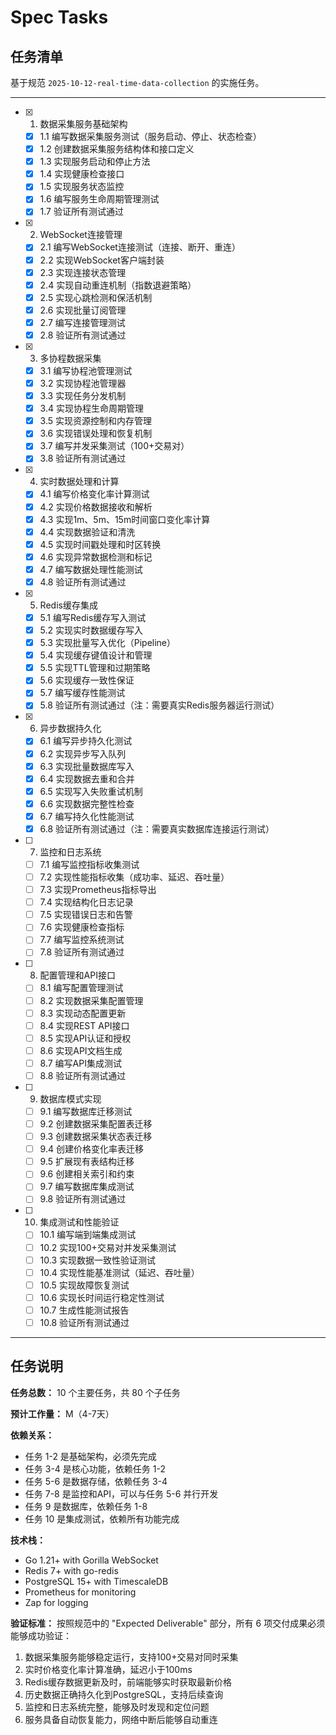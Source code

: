 # Spec Tasks

## 任务清单

基于规范 `2025-10-12-real-time-data-collection` 的实施任务。

---

- [x] 1. 数据采集服务基础架构
  - [x] 1.1 编写数据采集服务测试（服务启动、停止、状态检查）
  - [x] 1.2 创建数据采集服务结构体和接口定义
  - [x] 1.3 实现服务启动和停止方法
  - [x] 1.4 实现健康检查接口
  - [x] 1.5 实现服务状态监控
  - [x] 1.6 编写服务生命周期管理测试
  - [x] 1.7 验证所有测试通过

- [x] 2. WebSocket连接管理
  - [x] 2.1 编写WebSocket连接测试（连接、断开、重连）
  - [x] 2.2 实现WebSocket客户端封装
  - [x] 2.3 实现连接状态管理
  - [x] 2.4 实现自动重连机制（指数退避策略）
  - [x] 2.5 实现心跳检测和保活机制
  - [x] 2.6 实现批量订阅管理
  - [x] 2.7 编写连接管理测试
  - [x] 2.8 验证所有测试通过

- [x] 3. 多协程数据采集
  - [x] 3.1 编写协程池管理测试
  - [x] 3.2 实现协程池管理器
  - [x] 3.3 实现任务分发机制
  - [x] 3.4 实现协程生命周期管理
  - [x] 3.5 实现资源控制和内存管理
  - [x] 3.6 实现错误处理和恢复机制
  - [x] 3.7 编写并发采集测试（100+交易对）
  - [x] 3.8 验证所有测试通过

- [x] 4. 实时数据处理和计算
  - [x] 4.1 编写价格变化率计算测试
  - [x] 4.2 实现价格数据接收和解析
  - [x] 4.3 实现1m、5m、15m时间窗口变化率计算
  - [x] 4.4 实现数据验证和清洗
  - [x] 4.5 实现时间戳处理和时区转换
  - [x] 4.6 实现异常数据检测和标记
  - [x] 4.7 编写数据处理性能测试
  - [x] 4.8 验证所有测试通过

- [x] 5. Redis缓存集成
  - [x] 5.1 编写Redis缓存写入测试
  - [x] 5.2 实现实时数据缓存写入
  - [x] 5.3 实现批量写入优化（Pipeline）
  - [x] 5.4 实现缓存键值设计和管理
  - [x] 5.5 实现TTL管理和过期策略
  - [x] 5.6 实现缓存一致性保证
  - [x] 5.7 编写缓存性能测试
  - [x] 5.8 验证所有测试通过（注：需要真实Redis服务器运行测试）

- [x] 6. 异步数据持久化
  - [x] 6.1 编写异步持久化测试
  - [x] 6.2 实现异步写入队列
  - [x] 6.3 实现批量数据库写入
  - [x] 6.4 实现数据去重和合并
  - [x] 6.5 实现写入失败重试机制
  - [x] 6.6 实现数据完整性检查
  - [x] 6.7 编写持久化性能测试
  - [x] 6.8 验证所有测试通过（注：需要真实数据库连接运行测试）

- [ ] 7. 监控和日志系统
  - [ ] 7.1 编写监控指标收集测试
  - [ ] 7.2 实现性能指标收集（成功率、延迟、吞吐量）
  - [ ] 7.3 实现Prometheus指标导出
  - [ ] 7.4 实现结构化日志记录
  - [ ] 7.5 实现错误日志和告警
  - [ ] 7.6 实现健康检查指标
  - [ ] 7.7 编写监控系统测试
  - [ ] 7.8 验证所有测试通过

- [ ] 8. 配置管理和API接口
  - [ ] 8.1 编写配置管理测试
  - [ ] 8.2 实现数据采集配置管理
  - [ ] 8.3 实现动态配置更新
  - [ ] 8.4 实现REST API接口
  - [ ] 8.5 实现API认证和授权
  - [ ] 8.6 实现API文档生成
  - [ ] 8.7 编写API集成测试
  - [ ] 8.8 验证所有测试通过

- [ ] 9. 数据库模式实现
  - [ ] 9.1 编写数据库迁移测试
  - [ ] 9.2 创建数据采集配置表迁移
  - [ ] 9.3 创建数据采集状态表迁移
  - [ ] 9.4 创建价格变化率表迁移
  - [ ] 9.5 扩展现有表结构迁移
  - [ ] 9.6 创建相关索引和约束
  - [ ] 9.7 编写数据库集成测试
  - [ ] 9.8 验证所有测试通过

- [ ] 10. 集成测试和性能验证
  - [ ] 10.1 编写端到端集成测试
  - [ ] 10.2 实现100+交易对并发采集测试
  - [ ] 10.3 实现数据一致性验证测试
  - [ ] 10.4 实现性能基准测试（延迟、吞吐量）
  - [ ] 10.5 实现故障恢复测试
  - [ ] 10.6 实现长时间运行稳定性测试
  - [ ] 10.7 生成性能测试报告
  - [ ] 10.8 验证所有测试通过

---

## 任务说明

**任务总数：** 10 个主要任务，共 80 个子任务

**预计工作量：** M（4-7天）

**依赖关系：**
- 任务 1-2 是基础架构，必须先完成
- 任务 3-4 是核心功能，依赖任务 1-2
- 任务 5-6 是数据存储，依赖任务 3-4
- 任务 7-8 是监控和API，可以与任务 5-6 并行开发
- 任务 9 是数据库，依赖任务 1-8
- 任务 10 是集成测试，依赖所有功能完成

**技术栈：**
- Go 1.21+ with Gorilla WebSocket
- Redis 7+ with go-redis
- PostgreSQL 15+ with TimescaleDB
- Prometheus for monitoring
- Zap for logging

**验证标准：**
按照规范中的 "Expected Deliverable" 部分，所有 6 项交付成果必须能够成功验证：
1. 数据采集服务能够稳定运行，支持100+交易对同时采集
2. 实时价格变化率计算准确，延迟小于100ms
3. Redis缓存数据更新及时，前端能够实时获取最新价格
4. 历史数据正确持久化到PostgreSQL，支持后续查询
5. 监控和日志系统完整，能够及时发现和定位问题
6. 服务具备自动恢复能力，网络中断后能够自动重连
